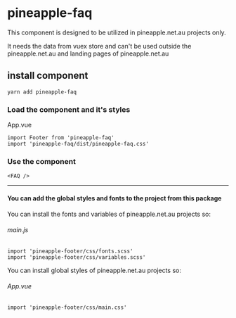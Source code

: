 # pineapple-faq

This component is designed to be utilized in pineapple.net.au projects only.

It needs the data from vuex store and can't be used outside the pineapple.net.au and landing pages of pineapple.net.au

## install component
```
yarn add pineapple-faq
```

### Load the component and it's styles

App.vue
```
import Footer from 'pineapple-faq'
import 'pineapple-faq/dist/pineapple-faq.css'
```

### Use the component

```
<FAQ />
```

_____________________________

#### You can add the global styles and fonts to the project from this package

You can install the fonts and variables of pineapple.net.au projects so:

###### main.js
```
import 'pineapple-footer/css/fonts.scss'
import 'pineapple-footer/css/variables.scss'
```

You can install global styles of pineapple.net.au projects so:

###### App.vue
```
import 'pineapple-footer/css/main.css'
```

